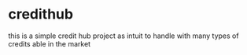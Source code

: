 # credithub
this is a simple credit hub project as intuit to handle with many types of credits able in the market
